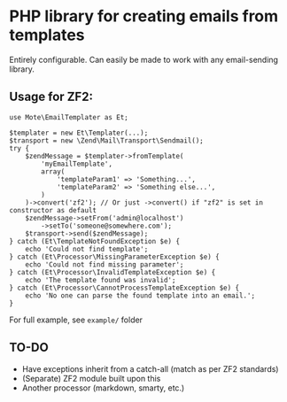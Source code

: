 # PHP library for creating emails from templates

Entirely configurable. Can easily be made to work with any email-sending library.

## Usage for ZF2:

    use Mote\EmailTemplater as Et;

    $templater = new Et\Templater(...);
    $transport = new \Zend\Mail\Transport\Sendmail();
    try {
        $zendMessage = $templater->fromTemplate(
            'myEmailTemplate',
            array(
                'templateParam1' => 'Something...',
                'templateParam2' => 'Something else...',
            )
        )->convert('zf2'); // Or just ->convert() if "zf2" is set in constructor as default
        $zendMessage->setFrom('admin@localhost')
            ->setTo('someone@somewhere.com');
        $transport->send($zendMessage);
    } catch (Et\TemplateNotFoundException $e) {
        echo 'Could not find template';
    } catch (Et\Processor\MissingParameterException $e) {
        echo 'Could not find missing parameter';
    } catch (Et\Processor\InvalidTemplateException $e) {
        echo 'The template found was invalid';
    } catch (Et\Processor\CannotProcessTemplateException $e) {
        echo 'No one can parse the found template into an email.';
    }

For full example, see `example/` folder

## TO-DO

+ Have exceptions inherit from a catch-all (match as per ZF2 standards)
+ (Separate) ZF2 module built upon this
+ Another processor (markdown, smarty, etc.)
